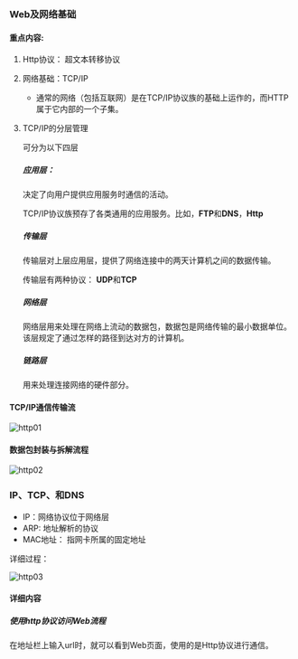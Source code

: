 ### Web及网络基础

#### 重点内容:

1. Http协议： 超文本转移协议

2. 网络基础：TCP/IP

   * 通常的网络（包括互联网）是在TCP/IP协议族的基础上运作的，而HTTP属于它内部的一个子集。

3. TCP/IP的分层管理

   可分为以下四层

   ##### 应用层： 

   决定了向用户提供应用服务时通信的活动。

   TCP/IP协议族预存了各类通用的应用服务。比如，**FTP**和**DNS**，**Http**

   ##### 传输层

   传输层对上层应用层，提供了网络连接中的两天计算机之间的数据传输。

   传输层有两种协议： **UDP**和**TCP**

   ##### 网络层

   网络层用来处理在网络上流动的数据包，数据包是网络传输的最小数据单位。该层规定了通过怎样的路径到达对方的计算机。

   ##### 链路层

   用来处理连接网络的硬件部分。

#### TCP/IP通信传输流

![http01](C:\Users\shuhan_ge\Documents\GitHub\study-\img\Http学习笔记\http01.png)



#### 数据包封装与拆解流程

![http02](C:\Users\shuhan_ge\Documents\GitHub\study-\img\Http学习笔记\http02.png)

### IP、TCP、和DNS

* IP：网络协议位于网络层
* ARP: 地址解析的协议
* MAC地址： 指网卡所属的固定地址

详细过程：

![http03](C:\Users\shuhan_ge\Documents\GitHub\study-\img\Http学习笔记\http03.png)

#### 详细内容

##### 使用http协议访问Web流程

在地址栏上输入url时，就可以看到Web页面，使用的是Http协议进行通信。

